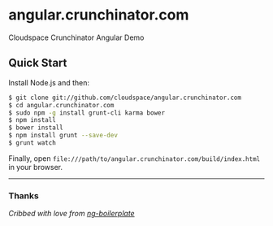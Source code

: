 # angular.crunchinator.com

Cloudspace Crunchinator Angular Demo


## Quick Start

Install Node.js and then:

```sh
$ git clone git://github.com/cloudspace/angular.crunchinator.com
$ cd angular.crunchinator.com
$ sudo npm -g install grunt-cli karma bower
$ npm install
$ bower install
$ npm install grunt --save-dev
$ grunt watch
```

Finally, open `file:///path/to/angular.crunchinator.com/build/index.html` in your browser.


---

### Thanks

_Cribbed with love from [ng-boilerplate](https://github.com/ngbp/ng-boilerplate)_
